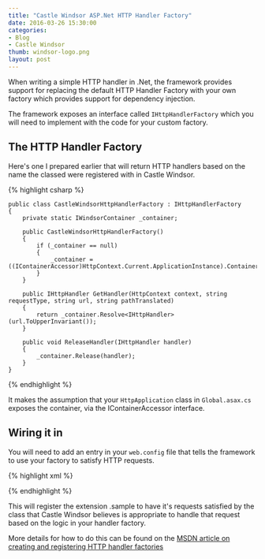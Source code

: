 ```yaml
---
title: "Castle Windsor ASP.Net HTTP Handler Factory"
date: 2016-03-26 15:30:00
categories:
- Blog
- Castle Windsor
thumb: windsor-logo.png
layout: post
---
```


When writing a simple HTTP handler in .Net, the framework provides support for
replacing the default HTTP Handler Factory with your own factory which provides
support for dependency injection.

<!--more-->

The framework exposes an interface called `IHttpHandlerFactory` which you will
need to implement with the code for your custom factory.

## The HTTP Handler Factory

Here's one I prepared earlier that will return HTTP handlers based on the name
the classed were registered with in Castle Windsor.

{% highlight csharp %}

	public class CastleWindsorHttpHandlerFactory : IHttpHandlerFactory
	{
		private static IWindsorContainer _container;

		public CastleWindsorHttpHandlerFactory()
		{
			if (_container == null)
			{
				_container = ((IContainerAccessor)HttpContext.Current.ApplicationInstance).Container;
			}
		}

		public IHttpHandler GetHandler(HttpContext context, string requestType, string url, string pathTranslated)
		{
			return _container.Resolve<IHttpHandler>(url.ToUpperInvariant());
		}

		public void ReleaseHandler(IHttpHandler handler)
		{
			_container.Release(handler);
		}
	}

{% endhighlight %}

It makes the assumption that your `HttpApplication` class in `Global.asax.cs`
exposes the container, via the IContainerAccessor interface.

## Wiring it in

You will need to add an entry in your `web.config` file that tells the framework
to use your factory to satisfy HTTP requests.

{% highlight xml %}

<configuration>
	<system.webServer>
		<handlers>
			<add
				verb="GET,POST"
				path="*.sample"
				name="HandlerFactory"
				type="CastleWindsorHttpHandlerFactory"/>
		</handlers>
  </system.webServer>
</configuration>

{% endhighlight %}

This will register the extension .sample to have it's requests satisfied by the
class that Castle Windsor believes is appropriate to handle that request
based on the logic in your handler factory.

More details for how to do this can be found on the [MSDN article on creating
and registering HTTP handler factories][1]

[1]: https://msdn.microsoft.com/en-us/library/aa720140(v=vs.71).aspx
